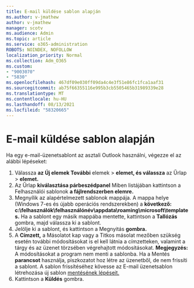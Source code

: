 ```yaml
---
title: E-mail küldése sablon alapján
ms.author: v-jmathew
author: v-jmathew
manager: scotv
ms.audience: Admin
ms.topic: article
ms.service: o365-administration
ROBOTS: NOINDEX, NOFOLLOW
localization_priority: Normal
ms.collection: Adm_O365
ms.custom:
- "9003070"
- "5830"
ms.openlocfilehash: 467df09e030ff09da4c4e3f51e86fc1fca1aaf31
ms.sourcegitcommit: ab75f66355116e995b3cb5505465b31989339e28
ms.translationtype: MT
ms.contentlocale: hu-HU
ms.lasthandoff: 08/13/2021
ms.locfileid: "58320665"
---
```

# <a name="send-an-email-message-based-on-a-template"></a>E-mail küldése sablon alapján

Ha egy e-mail-üzenetsablont az asztali Outlook használni, végezze el az alábbi lépéseket:

1. Válassza **az Új elemek További** elemek  >  **elemet, és válassza** az Űrlap  >  **elemet.**
2. Az Űrlap **kiválasztása párbeszédpanel** Miben listájában kattintson a Felhasználói sablonok **a fájlrendszerben elemre.**
3. Megnyílik az alapértelmezett sablonok mappája. A mappa helye (Windows 7-es és újabb operációs rendszerekben) a **következő: c:\felhasználók\felhasználónév\appdata\roaming\microsoft\templates.** Ha a sablont egy másik mappába mentette, kattintson a **Tallózás** gombra, majd válassza ki a sablont.
4. Jelölje ki a sablont, és kattintson a Megnyitás **gombra.**
5. A **Címzett,** a Másolatot kap vagy a Titkos  másolat mezőben szükség esetén további módosításokat is el kell látnia a címzetteken, valamint a tárgy és az üzenet törzsében végrehajtott módosításokat.
    **Megjegyzés:** A módosításokat a program nem menti a sablonba. Ha a Mentés **parancsot** használja, piszkozatot hoz létre az üzenetből, de nem frissíti a sablont. A sablon frissítéséhez kövesse az E-mail üzenetsablon létrehozása új sablon [mentésének lépéseit.](https://support.microsoft.com/office/create-an-email-message-template-43ec7142-4dd0-4351-8727-bd0977b6b2d1)
6. Kattintson a **Küldés** gombra.
